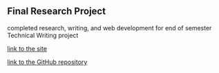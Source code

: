 ## Final Research Project
completed research, writing, and web development for end of semester Technical Writing project


[link to the site](https://chloeehaynes.github.io/ClassicalGuitarStrings/)

[link to the GitHub repository](https://github.com/chloeehaynes/ClassicalGuitarStrings)
